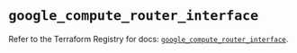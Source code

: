 # `google_compute_router_interface`

Refer to the Terraform Registry for docs: [`google_compute_router_interface`](https://registry.terraform.io/providers/hashicorp/google/6.11.2/docs/resources/compute_router_interface).
